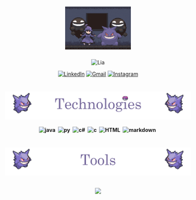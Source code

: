 <p align="center">
    <a>
        <img width="35%" src = dancinha.gif >
    <br><br>
    <img src="https://readme-typing-svg.demolab.com?font=Century&size=35&duration=2800&pause=2000&color=74679b&center=true&vCenter=true&width=940&height=80&lines=Lia's+GitHub" align="middle" alt="Lia">
</p>


<!--Contatos -->

<div align="center">

[![LinkedIn](https://img.shields.io/badge/LinkedIn-0077B5?style=for-the-badge&logo=linkedin&logoColor=white&color=74679b)](https://www.linkedin.com/in/liandry/) [![Gmail](https://img.shields.io/badge/Gmail-333333?style=for-the-badge&logo=gmail&logoColor=white&color=74679b)](mailto:jvictoriasilva.contato@gmail.com) [![Instagram](https://img.shields.io/badge/-Instagram-%23E4405F?style=for-the-badge&logo=instagram&logoColor=white&color=74679b)](https://www.instagram.com/cutennbad/)

</div>

<div align="center">
  <h4><font color="" face="Century"> </font></h4>
</div>

#

<!-- Tecnologias -->

<div align="center">
    <img src="uns.png" width="500"/><b>
</div>

<br>

<div align="center">
  <img src="https://skillicons.dev/icons?i=java&theme=light" height="40" alt="java" />&nbsp;
  <img src="https://skillicons.dev/icons?i=python&theme=dark" height="40" alt="py" />&nbsp;
  <img src="https://skillicons.dev/icons?i=cs&theme=light" height="40" alt="c#" />&nbsp;
  <img src="https://skillicons.dev/icons?i=c&theme=light" height="40" alt="c" />&nbsp;
  <img src="https://skillicons.dev/icons?i=html" height="40" alt="HTML" />&nbsp;
  <img src="https://skillicons.dev/icons?i=md&theme=light" height="40" alt="markdown" />&nbsp;
</div>

#

<!-- Ferramentas -->

<div align="center">
    <img src="dia.png" width="500"/><b>
</div>
<br> 

<p align="center"style="aling:center" width="81" style="width: 70px; height: 81px; margin-right: 6px; margin-bottom: 0px;">
  <a href="https://skillicons.dev">
    <img width = "300"src = https://skillicons.dev/icons?i=git,figma,bun,linux,eclipse,postman,notion,pycharm,idea,rider,nodejs,vscode&theme=light&perline=6 />
  </a>
</p>
